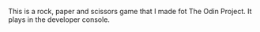 This is a rock, paper and scissors game that I made fot The Odin Project. It plays in the developer console.